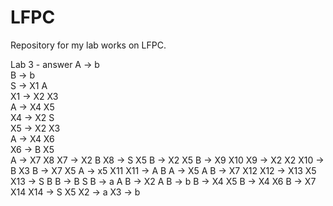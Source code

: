 # LFPC
Repository for my lab works on LFPC.

Lab 3 - answer
A -> b <br />
B -> b<br />
S -> X1 A<br />
X1 -> X2 X3<br />
A -> X4 X5<br />
X4 -> X2 S<br />
X5 -> X2 X3<br />
A -> X4 X6<br />
X6 -> B X5<br />
A -> X7 X8
X7 -> X2 B
X8 -> S X5
B -> X2 X5
B -> X9 X10
X9 -> X2 X2
X10 -> B X3
B -> X7 X5
A -> x5 X11
X11 -> A B
A -> X5 A
B -> X7 X12
X12 -> X13 X5
X13 -> S B
B -> B S
B -> a A
B -> X2 A
B -> b
B -> X4 X5
B -> X4 X6
B -> X7 X14
X14 -> S X5
X2 -> a
X3 -> b
